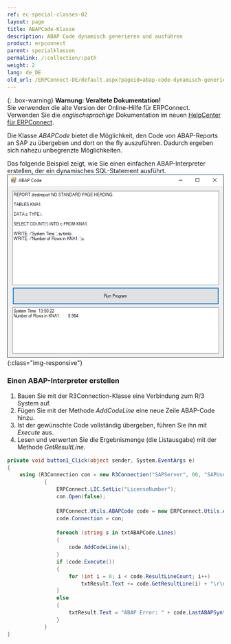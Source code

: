 ```yaml
---
ref: ec-special-classes-02
layout: page
title: ABAPCode-Klasse
description: ABAP Code dynamisch generieren und ausführen
product: erpconnect
parent: spezialklassen
permalink: /:collection/:path
weight: 2
lang: de_DE
old_url: /ERPConnect-DE/default.aspx?pageid=abap-code-dynamisch-generieren-und-ausfuehren
---
```


{: .box-warning}
**Warnung: Veraltete Dokumentation!** <br>
Sie verwenden die alte Version der Online-Hilfe für ERPConnect.<br>
Verwenden Sie die *englischsprachige* Dokumentation im neuen [HelpCenter für ERPConnect](https://helpcenter.theobald-software.com/erpconnect/documentation/introduction/).


Die Klasse *ABAPCode* bietet die Möglichkeit, den Code von ABAP-Reports an SAP zu übergeben und dort on the fly auszuführen. 
Dadurch ergeben sich nahezu unbegrenzte Möglichkeiten.<br>

Das folgende Beispiel zeigt, wie Sie einen einfachen ABAP-Interpreter erstellen, der ein dynamisches SQL-Statement ausführt.<br>
![AbapPad](/img/content/AbapPad.png){:class="img-responsive"}

### Einen ABAP-Interpreter erstellen

1. Bauen Sie mit der R3Connection-Klasse eine Verbindung zum R/3 System auf.
2. Fügen Sie mit der Methode *AddCodeLine* eine neue Zeile ABAP-Code hinzu. 
3. Ist der gewünschte Code vollständig übergeben, führen Sie ihn mit *Execute* aus. 
4. Lesen und verwerten Sie die Ergebnismenge (die Listausgabe) mit der Methode *GetResultLine*.

```csharp
private void button1_Click(object sender, System.EventArgs e)
{
	using (R3Connection con = new R3Connection("SAPServer", 00, "SAPUser", "Password", "EN", "800"))
            {
                ERPConnect.LIC.SetLic("LicenseNumber");
                con.Open(false);
				
                ERPConnect.Utils.ABAPCode code = new ERPConnect.Utils.ABAPCode();
                code.Connection = con;
				
                foreach (string s in txtABAPCode.Lines)
                {
                    code.AddCodeLine(s);
                }
                if (code.Execute())
                {
                    for (int i = 0; i < code.ResultLineCount; i++)
                        txtResult.Text += code.GetResultLine(i) + "\r\n";
                }
                else
                {
                    txtResult.Text = "ABAP Error: " + code.LastABAPSyntaxError;
                }
            }
}
```

<!---
<details>
<summary>[VB]</summary>
{% highlight visualbasic %}
Private Sub button1_Click(ByVal sender As System.Object, ByVal e As System.EventArgs) Handles button1.Click
 
 
    Using con As New ERPConnect.R3Connection
        con.UserName = "erpconnect"
        con.Password = "pass"
        con.Language = "DE"
        con.Client = "800"
        con.Host = "sapserver"
        con.SystemNumber = 11
 
        con.Open(False)
 
        Dim code = New ERPConnect.Utils.ABAPCode
        code.Connection = con
        Dim s As String
        For Each s In textBox1.Lines
            code.AddCodeLine(s)
        Next
 
        Dim i As Integer
        If code.Execute() Then
            For i = 0 To code.ResultLineCount - 1
                textBox2.Text += code.GetResultLine(i) + vbCrLf
            Next
        Else
            textBox2.Text = "ABAP Error:" + code.LastABAPSyntaxError
        End If
    End Using
End Sub
{% endhighlight %}
</details>
-->

